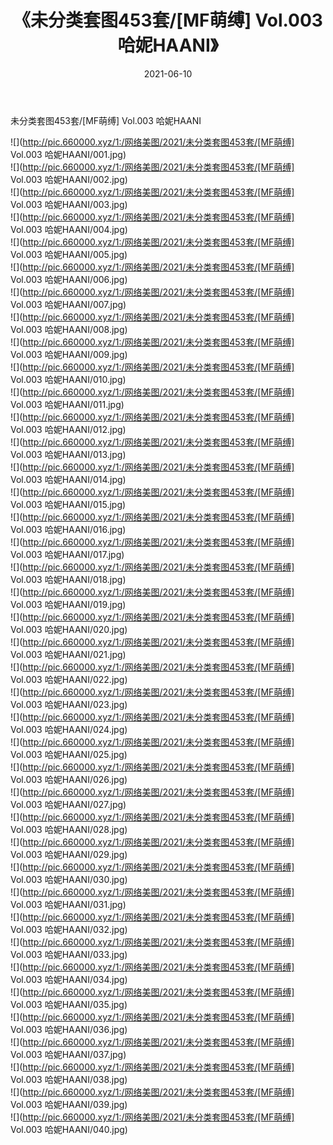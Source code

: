 ﻿---
layout: post
title:  《未分类套图453套/[MF萌缚] Vol.003 哈妮HAANI》
date:   2021-06-10
img: http://pic.660000.xyz/1:/网络美图/2021/未分类套图453套/[MF萌缚] Vol.003 哈妮HAANI/000.jpg
categories: [美女, 清纯, 唯美]
---

未分类套图453套/[MF萌缚] Vol.003 哈妮HAANI

 ![](http://pic.660000.xyz/1:/网络美图/2021/未分类套图453套/[MF萌缚] Vol.003 哈妮HAANI/001.jpg) <br>![](http://pic.660000.xyz/1:/网络美图/2021/未分类套图453套/[MF萌缚] Vol.003 哈妮HAANI/002.jpg) <br>![](http://pic.660000.xyz/1:/网络美图/2021/未分类套图453套/[MF萌缚] Vol.003 哈妮HAANI/003.jpg) <br>![](http://pic.660000.xyz/1:/网络美图/2021/未分类套图453套/[MF萌缚] Vol.003 哈妮HAANI/004.jpg) <br>![](http://pic.660000.xyz/1:/网络美图/2021/未分类套图453套/[MF萌缚] Vol.003 哈妮HAANI/005.jpg) <br>![](http://pic.660000.xyz/1:/网络美图/2021/未分类套图453套/[MF萌缚] Vol.003 哈妮HAANI/006.jpg) <br>![](http://pic.660000.xyz/1:/网络美图/2021/未分类套图453套/[MF萌缚] Vol.003 哈妮HAANI/007.jpg) <br>![](http://pic.660000.xyz/1:/网络美图/2021/未分类套图453套/[MF萌缚] Vol.003 哈妮HAANI/008.jpg) <br>![](http://pic.660000.xyz/1:/网络美图/2021/未分类套图453套/[MF萌缚] Vol.003 哈妮HAANI/009.jpg) <br>![](http://pic.660000.xyz/1:/网络美图/2021/未分类套图453套/[MF萌缚] Vol.003 哈妮HAANI/010.jpg) <br>![](http://pic.660000.xyz/1:/网络美图/2021/未分类套图453套/[MF萌缚] Vol.003 哈妮HAANI/011.jpg) <br>![](http://pic.660000.xyz/1:/网络美图/2021/未分类套图453套/[MF萌缚] Vol.003 哈妮HAANI/012.jpg) <br>![](http://pic.660000.xyz/1:/网络美图/2021/未分类套图453套/[MF萌缚] Vol.003 哈妮HAANI/013.jpg) <br>![](http://pic.660000.xyz/1:/网络美图/2021/未分类套图453套/[MF萌缚] Vol.003 哈妮HAANI/014.jpg) <br>![](http://pic.660000.xyz/1:/网络美图/2021/未分类套图453套/[MF萌缚] Vol.003 哈妮HAANI/015.jpg) <br>![](http://pic.660000.xyz/1:/网络美图/2021/未分类套图453套/[MF萌缚] Vol.003 哈妮HAANI/016.jpg) <br>![](http://pic.660000.xyz/1:/网络美图/2021/未分类套图453套/[MF萌缚] Vol.003 哈妮HAANI/017.jpg) <br>![](http://pic.660000.xyz/1:/网络美图/2021/未分类套图453套/[MF萌缚] Vol.003 哈妮HAANI/018.jpg) <br>![](http://pic.660000.xyz/1:/网络美图/2021/未分类套图453套/[MF萌缚] Vol.003 哈妮HAANI/019.jpg) <br>![](http://pic.660000.xyz/1:/网络美图/2021/未分类套图453套/[MF萌缚] Vol.003 哈妮HAANI/020.jpg) <br>![](http://pic.660000.xyz/1:/网络美图/2021/未分类套图453套/[MF萌缚] Vol.003 哈妮HAANI/021.jpg) <br>![](http://pic.660000.xyz/1:/网络美图/2021/未分类套图453套/[MF萌缚] Vol.003 哈妮HAANI/022.jpg) <br>![](http://pic.660000.xyz/1:/网络美图/2021/未分类套图453套/[MF萌缚] Vol.003 哈妮HAANI/023.jpg) <br>![](http://pic.660000.xyz/1:/网络美图/2021/未分类套图453套/[MF萌缚] Vol.003 哈妮HAANI/024.jpg) <br>![](http://pic.660000.xyz/1:/网络美图/2021/未分类套图453套/[MF萌缚] Vol.003 哈妮HAANI/025.jpg) <br>![](http://pic.660000.xyz/1:/网络美图/2021/未分类套图453套/[MF萌缚] Vol.003 哈妮HAANI/026.jpg) <br>![](http://pic.660000.xyz/1:/网络美图/2021/未分类套图453套/[MF萌缚] Vol.003 哈妮HAANI/027.jpg) <br>![](http://pic.660000.xyz/1:/网络美图/2021/未分类套图453套/[MF萌缚] Vol.003 哈妮HAANI/028.jpg) <br>![](http://pic.660000.xyz/1:/网络美图/2021/未分类套图453套/[MF萌缚] Vol.003 哈妮HAANI/029.jpg) <br>![](http://pic.660000.xyz/1:/网络美图/2021/未分类套图453套/[MF萌缚] Vol.003 哈妮HAANI/030.jpg) <br>![](http://pic.660000.xyz/1:/网络美图/2021/未分类套图453套/[MF萌缚] Vol.003 哈妮HAANI/031.jpg) <br>![](http://pic.660000.xyz/1:/网络美图/2021/未分类套图453套/[MF萌缚] Vol.003 哈妮HAANI/032.jpg) <br>![](http://pic.660000.xyz/1:/网络美图/2021/未分类套图453套/[MF萌缚] Vol.003 哈妮HAANI/033.jpg) <br>![](http://pic.660000.xyz/1:/网络美图/2021/未分类套图453套/[MF萌缚] Vol.003 哈妮HAANI/034.jpg) <br>![](http://pic.660000.xyz/1:/网络美图/2021/未分类套图453套/[MF萌缚] Vol.003 哈妮HAANI/035.jpg) <br>![](http://pic.660000.xyz/1:/网络美图/2021/未分类套图453套/[MF萌缚] Vol.003 哈妮HAANI/036.jpg) <br>![](http://pic.660000.xyz/1:/网络美图/2021/未分类套图453套/[MF萌缚] Vol.003 哈妮HAANI/037.jpg) <br>![](http://pic.660000.xyz/1:/网络美图/2021/未分类套图453套/[MF萌缚] Vol.003 哈妮HAANI/038.jpg) <br>![](http://pic.660000.xyz/1:/网络美图/2021/未分类套图453套/[MF萌缚] Vol.003 哈妮HAANI/039.jpg) <br>![](http://pic.660000.xyz/1:/网络美图/2021/未分类套图453套/[MF萌缚] Vol.003 哈妮HAANI/040.jpg) <br>